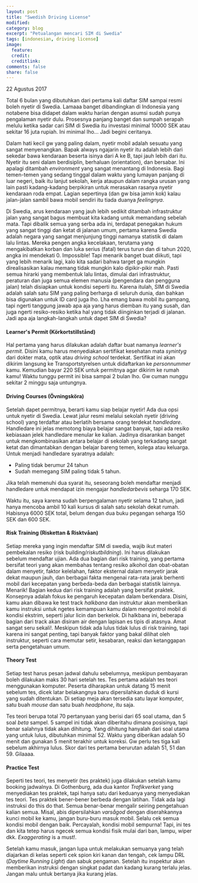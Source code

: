 ```yaml
---
layout: post
title: "Swedish Driving License"
modified:
category: blog
excerpt: "Petualangan mencari SIM di Swedia"
tags: [indonesian, driving license]
image:
  feature:
  credit:
  creditlink:
comments: false
share: false
---
```


22 Agustus 2017

Total 6 bulan yang dibutuhkan dari pertama kali daftar SIM sampai resmi boleh nyetir di Swedia. Lamaaa banget dibandingkan di Indonesia yang notabene bisa didapet dalam waktu harian dengan asumsi sudah punya pengalaman nyetir dulu. Prosesnya panjang banget dan sumpah serapah melulu ketika sadar cari SIM di Swedia itu investasi minimal 10000 SEK atau sekitar 16 juta rupiah. Ini minimal lho... Jadi begini ceritanya.

Dalam hati kecil gw yang paling dalam, nyetir mobil adalah sesuatu yang sangat menyenangkan. Bapak always ngajarin nyetir itu adalah lebih dari sekedar bawa kendaraan beserta isinya dari A ke B, tapi jauh lebih dari itu. Nyetir itu seni dalam berdisiplin, berhaluan (orientation), dan bersabar. Ini apalagi ditambah *environment* yang sangat menantang di Indonesia. Bagi temen-temen yang sedang tinggal dalam waktu yang lumayan panjang di luar negeri, baik itu lanjut sekolah, kerja ataupun dalam rangka urusan yang lain pasti kadang-kadang berpikiran untuk merasakan rasanya nyetir kendaraan roda empat. Lagian sepertinya (dan gw bisa jamin kok) kalau jalan-jalan sambil bawa mobil sendiri itu tiada duanya *feelingnya*. 

Di Swedia, arus kendaraan yang jauh lebih sedikit ditambah infrastruktur jalan yang sangat bagus membuat kita kadang untuk memandang sebelah mata. Tapi dibalik semua yang serba ada ini, terdapat penegakan hukum yang sangat tinggi dan ketat di jalanan umum, pertama karena Swedia adalah negara yang sangat menjunjung tinggi namanya statistik di dalam lalu lintas. Mereka pengen angka kecelakaan, terutama yang mengakibatkan korban dan luka serius (fatal) terus turun dan di tahun 2020, angka ini mendekati 0. Impossible! Tapi menarik banget buat diikuti, tapi yang lebih menarik lagi, kalo kita sadari bahwa target ga mungkin direalisasikan kalau memang tidak mungkin kalo dipikir-pikir mah. Pasti semua hirarki yang membentuk lalu lintas, dimulai dari infrastruktur, peraturan dan juga semua elemen manusia (pengendara dan pengguna jalan) telah disiapkan untuk kondisi seperti itu. Karena itulah, SIM di Swedia adalah salah satu SIM yang paling berharga di seluruh dunia, dan bahkan bisa digunakan untuk ID card juga lho. Lha emang bawa mobil itu gampang, tapi ngerti tanggung jawab apa aja yang harus diemban itu yang susah, dan juga ngerti  resiko-resiko ketika hal yang tidak diinginkan terjadi di jalanan. Jadi apa aja langkah-langkah untuk dapet SIM di Swedia?

#### Learner's Permit (Körkortstillstånd)

Hal pertama yang harus dilakukan ad<F2>alah daftar buat namanya *learner's permit*. Disini kamu harus menyediakan sertifikat kesehatan mata *synintyg* dari dokter mata, optik atau *driving school* terdekat. Sertifikat ini akan dikirim langsung ke Transportstyrelsen untuk didaftarkan ke *personnummer* kamu. Kemudian bayar 220 SEK untuk permitnya agar dikirim ke rumah kamu! Waktu tunggu permit ini bisa sampai 2 bulan lho. Gw cuman nunggu sekitar 2 minggu saja untungnya. 

#### Driving Courses (Övningsköra)

Setelah dapet permitnya, berarti kamu siap belajar nyetir! Ada dua opsi untuk nyetir di Swedia. Lewat jalur resmi melalui sekolah nyetir (driving school) yang terdaftar atau berlatih bersama orang terdekat *handledare*. Handledare ini jelas memotong biaya belajar sangat banyak, tapi ada resiko kebiasaan jelek handledare menular ke kalian. Jadinya disarankan banget untuk mengkombinasikan antara belajar di sekolah yang terkadang sangat ketat dan dimantabkan dengan belajar bareng temen, kolega atau keluarga. Untuk menjadi handledare syaratnya adalah:

* Paling tidak berumur 24 tahun
* Sudah memegang SIM paling tidak 5 tahun.

Jika telah memenuhi dua syarat itu, seseorang boleh mendaftar menjadi handledare untuk mendapat izin mengajar *handledarbevis* seharga 170 SEK.

Waktu itu, saya karena sudah berpengalaman nyetir selama 12 tahun, jadi hanya mencoba ambil 10 kali kursus di salah satu sekolah dekat rumah. Habisnya 6000 SEK total, belum dengan dua buku pegangan seharga 150 SEK dan 600 SEK.

#### Risk Training (Riskettan & Risktvåan)

Setiap mereka yang ingin mendaftar SIM di swedia, wajib ikut materi pembekalan resiko (risk building/*riskutbildning*). Ini harus dilakukan sebelum mendaftar ujian. Ada dua bagian dari risk training, yang pertama bersifat teori yang akan membahas tentang resiko alkohol dan obat-obatan dalam menyetir, faktor kelelahan, faktor eksternal dalam menyetir jarak dekat maupun jauh, dan berbagai fakta mengenai rata-rata jarak berhenti mobil dari kecepatan yang berbeda-beda dan berbagai statistik lainnya. Menarik! Bagian kedua dari risk training adalah yang bersifat praktek. Konsepnya adalah fokus ke pengaruh kecepatan dalam berkendara. Disini, kamu akan dibawa ke test track *halkbana* dan instruktur akan memberikan kamu instruksi untuk ngetes kemampuan kamu dalam mengontrol mobil di kondisi ekstrim, seperti jalur licin dan berkelok. Di halkbana ini, beberapa bagian dari track akan disiram air dengan lapisan es tipis di atasnya. Amat sangat seru sekali!. Meskipun tidak ada lulus tidak lulus di risk training, tapi karena ini sangat penting, tapi banyak faktor yang bakal dilihat oleh instruktur, seperti cara memutar setir, kesabaran, reaksi dan ketanggapan serta pengetahuan umum.

#### Theory Test

Setiap test harus pesan jadwal dahulu sebelumnya, meskipun pembayaran boleh dilakukan maks 30 hari setelah tes. Tes pertama adalah tes teori menggunakan komputer. Peserta diharapkan untuk datang 15 menit sebelum tes, dicek latar belakangnya baru dipersilahkan duduk di kursi yang sudah ditentukan. Di setiap meja akan tersedia satu layar komputer, satu buah *mouse* dan satu buah *headphone*, itu saja. 

Tes teori berupa total 70 pertanyaan yang berisi dari 65 soal utama, dan 5 soal *beta* sampel. 5 sampel ini tidak akan diberitahu dimana posisinya, tapi benar salahnya tidak akan dihitung. Yang dihitung hanyalah dari soal utama yang untuk lulus, dibutuhkan minimal 52. Waktu yang diberikan adalah 50 menit dan gunakan 5 menit terakhir untuk koreksi. Gw perlu tes tiga kali sebelum akhirnya lulus. Skor dari tes pertama berurutan adalah 51, 51 dan 59. Gilaaaa.

#### Practice Test

Seperti tes teori, tes menyetir (tes praktek) juga dilakukan setelah kamu booking jadwalnya. Di Gothenburg, ada dua kantor *Trafikverket* yang menyediakan tes praktek, tapi hanya satu dari keduanya yang menyediakan tes teori. Tes praktek bener-bener berbeda dengan latihan. Tidak ada lagi instruksi do this do that. Semua benar-benar mengalir seiring pengetahuan kalian semua. Misal, abis dipersilahkan *varsågod* dengan diserahkannya kunci mobil ke kamu, jangan buru-buru masuk mobil. Selalu cek semua kondisi mobil dengan baik. Percayalah, kondisi mobil sempurna! Tapi, ini tes dan kita tetep harus ngecek semua kondisi fisik mulai dari ban, lampu, wiper dkk. *Exaggerating* is a must!.

Setelah kamu masuk, jangan lupa untuk melakukan semuanya yang telah diajarkan di kelas seperti cek spion kiri kanan dan tengah, cek lampu DRL (*Daytime Running Light*) dan sabuk pengaman. Setelah itu inspektur akan memberikan instruksi dengan singkat padat dan kadang kurang terlalu jelas. Jangan malu untuk bertanya jika kurang jelas. 